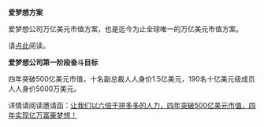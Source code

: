 **爱梦想方案**

爱梦想公司万亿美元市值方案，也是迄今为止全球唯一的万亿美元市值方案。

请[点此](aomoxo.com)阅读。

**爱梦想公司第一阶段奋斗目标**

四年突破500亿美元市值，十名副总裁人人身价1.5亿美元，190名十亿美元级成员人人身价5000万美元。

详情请阅读邀请函：[让我们以六倍于拼多多的人力，四年突破500亿美元市值，四年实现亿万富豪梦想！](https://github.com/aomoxo/letter)
